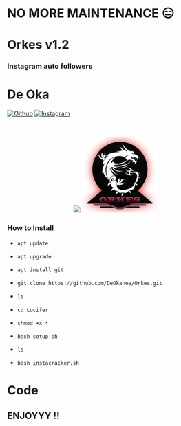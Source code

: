 # NO MORE MAINTENANCE 😑

# Orkes v1.2


                  
### Instagram auto followers

# De Oka

[![Github](https://img.shields.io/badge/Github-DE--OKA-green?style=for-the-badge&logo=github)](https://deokanee.github.io/Profile/)
[![Instagram](https://img.shields.io/badge/instagram-DE--OKA-red?style=for-the-badge&logo=instagram)](https://instagram.com/okaneebeee?igshid=YmMyMTA2M2Y=)

<br>
<p align="center">
<img width="35%" src="https://i.postimg.cc/J0zGYd66/logo-oka.jpg"/>
<img width="35%" src="img/logo oka.jpg"/>
</p>


### How to Install

* `apt update`

* `apt upgrade`

* `apt install git`

* `git clone https://github.com/DeOkanee/Orkes.git`

* `ls`

* `cd Lucifer`

* `chmod +x *`

* `bash setup.sh`

* `ls`

* `bash instacracker.sh`


# Code 

## ENJOYYY !!

